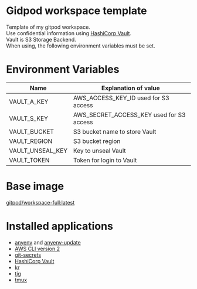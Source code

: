 # Gidpod workspace template
Template of my gitpod workspace.  
Use confidential information using [HashiCorp Vault](https://www.vaultproject.io/).  
Vault is S3 Storage Backend.  
When using, the following environment variables must be set.  

# Environment Variables
|  Name  |  Explanation of value   |
| ---- | ---- |
|  VAULT_A_KEY  |  AWS_ACCESS_KEY_ID used for S3 access  |
|  VAULT_S_KEY  |  AWS_SECRET_ACCESS_KEY used for S3 access  |
|  VAULT_BUCKET  |  S3 bucket name to store Vault  |
|  VAULT_REGION  |  S3 bucket region  |
|  VAULT_UNSEAL_KEY  |  Key to unseal Vault  |
|  VAULT_TOKEN  |  Token for login to Vault  |

# Base image
[gitpod/workspace-full:latest](https://hub.docker.com/r/gitpod/workspace-full)

# Installed applications
- [anyenv](https://github.com/anyenv/anyenv) and [anyenv-update](https://github.com/znz/anyenv-update)
- [AWS CLI version 2](https://docs.aws.amazon.com/cli/latest/userguide/install-cliv2-linux.html)
- [git-secrets](https://github.com/awslabs/git-secrets.git)
- [HashiCorp Vault](https://www.vaultproject.io/)
- [kr](https://krypt.co/docs/start/installation.html)
- [tig](https://jonas.github.io/tig/)
- [tmux](https://github.com/tmux/tmux)

